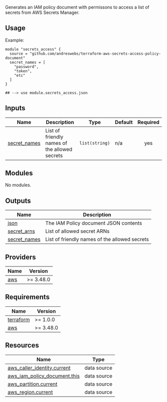 [//]: # (BEGIN_TF_DOCS)
Generates an IAM policy document with permissons to access a list of secrets
from AWS Secrets Manager.

## Usage

Example:

```hcl
module "secrets_access" {
  source = "github.com/andreswebs/terraform-aws-secrets-access-policy-document"
  secret_names = [
    "password",
    "token",
    "etc"
  ]
}

## --> use module.secrets_access.json
```



## Inputs

| Name | Description | Type | Default | Required |
|------|-------------|------|---------|:--------:|
| <a name="input_secret_names"></a> [secret\_names](#input\_secret\_names) | List of friendly names of the allowed secrets | `list(string)` | n/a | yes |

## Modules

No modules.

## Outputs

| Name | Description |
|------|-------------|
| <a name="output_json"></a> [json](#output\_json) | The IAM Policy document JSON contents |
| <a name="output_secret_arns"></a> [secret\_arns](#output\_secret\_arns) | List of allowed secret ARNs |
| <a name="output_secret_names"></a> [secret\_names](#output\_secret\_names) | List of friendly names of the allowed secrets |

## Providers

| Name | Version |
|------|---------|
| <a name="provider_aws"></a> [aws](#provider\_aws) | >= 3.48.0 |

## Requirements

| Name | Version |
|------|---------|
| <a name="requirement_terraform"></a> [terraform](#requirement\_terraform) | >= 1.0.0 |
| <a name="requirement_aws"></a> [aws](#requirement\_aws) | >= 3.48.0 |

## Resources

| Name | Type |
|------|------|
| [aws_caller_identity.current](https://registry.terraform.io/providers/hashicorp/aws/latest/docs/data-sources/caller_identity) | data source |
| [aws_iam_policy_document.this](https://registry.terraform.io/providers/hashicorp/aws/latest/docs/data-sources/iam_policy_document) | data source |
| [aws_partition.current](https://registry.terraform.io/providers/hashicorp/aws/latest/docs/data-sources/partition) | data source |
| [aws_region.current](https://registry.terraform.io/providers/hashicorp/aws/latest/docs/data-sources/region) | data source |

[//]: # (END_TF_DOCS)